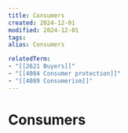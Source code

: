 ```yaml
---
title: Consumers
created: 2024-12-01
modified: 2024-12-01
tags: 
alias: Consumers

relatedTerm:
- "[[2621 Buyers]]"
- "[[4084 Consumer protection]]"
- "[[4089 Consumerism]]"
---
```

# Consumers
